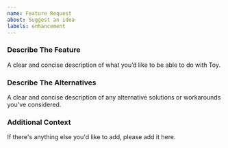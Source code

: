 ```yaml
---
name: Feature Request
about: Suggest an idea
labels: enhancement
---
```


### Describe The Feature

A clear and concise description of what you’d like to be able to do with Toy.

### Describe The Alternatives

A clear and concise description of any alternative solutions or workarounds you've considered.

### Additional Context

If there's anything else you'd like to add, please add it here.

